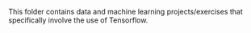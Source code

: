 This folder contains data and machine learning projects/exercises that specifically involve the use of Tensorflow.
